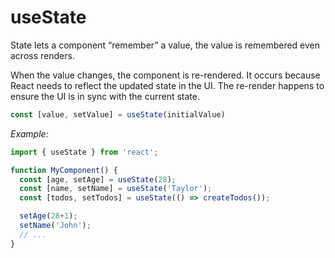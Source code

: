 # useState

State lets a component “remember” a value, the value is remembered even across renders.

When the value changes, the component is re-rendered. It occurs because React needs to reflect the updated state in the UI. The re-render happens to ensure the UI is in sync with the current state.

```jsx
const [value, setValue] = useState(initialValue)
```

*Example:*

```jsx
import { useState } from 'react';

function MyComponent() {
  const [age, setAge] = useState(28);
  const [name, setName] = useState('Taylor');
  const [todos, setTodos] = useState(() => createTodos());

  setAge(28+1);
  setName('John');
  // ...
}
```